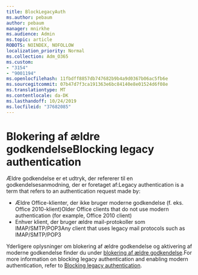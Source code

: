 ```yaml
---
title: BlockLegacyAuth
ms.author: pebaum
author: pebaum
manager: mnirkhe
ms.audience: Admin
ms.topic: article
ROBOTS: NOINDEX, NOFOLLOW
localization_priority: Normal
ms.collection: Adm_O365
ms.custom:
- "3154"
- "9001194"
ms.openlocfilehash: 11fbdff8857db747682b9b4a9d0367b06ac5fb6e
ms.sourcegitcommit: 07b47d7f3ca191363e6bc84140e8e01524d6f08e
ms.translationtype: MT
ms.contentlocale: da-DK
ms.lasthandoff: 10/24/2019
ms.locfileid: "37682085"
---
```

# <a name="blocking-legacy-authentication"></a><span data-ttu-id="860fe-102">Blokering af ældre godkendelse</span><span class="sxs-lookup"><span data-stu-id="860fe-102">Blocking legacy authentication</span></span>

<span data-ttu-id="860fe-103">Ældre godkendelse er et udtryk, der refererer til en godkendelsesanmodning, der er foretaget af:</span><span class="sxs-lookup"><span data-stu-id="860fe-103">Legacy authentication is a term that refers to an authentication request made by:</span></span>

- <span data-ttu-id="860fe-104">Ældre Office-klienter, der ikke bruger moderne godkendelse (f. eks. Office 2010-klient)</span><span class="sxs-lookup"><span data-stu-id="860fe-104">Older Office clients that do not use modern authentication (for example, Office 2010 client)</span></span>
- <span data-ttu-id="860fe-105">Enhver klient, der bruger ældre mail-protokoller som IMAP/SMTP/POP3</span><span class="sxs-lookup"><span data-stu-id="860fe-105">Any client that uses legacy mail protocols such as IMAP/SMTP/POP3</span></span>  

<span data-ttu-id="860fe-106">Yderligere oplysninger om blokering af ældre godkendelse og aktivering af moderne godkendelse finder du under [blokering af ældre godkendelse](https://docs.microsoft.com/en-us/azure/active-directory/conditional-access/concept-conditional-access-block-legacy-authentication).</span><span class="sxs-lookup"><span data-stu-id="860fe-106">For more information on blocking legacy authentication and enabling modern authentication, refer to [Blocking legacy authentication](https://docs.microsoft.com/en-us/azure/active-directory/conditional-access/concept-conditional-access-block-legacy-authentication).</span></span>